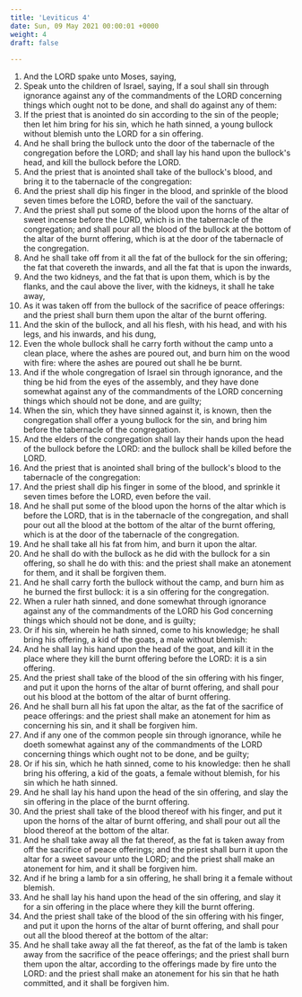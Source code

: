 ```yaml
---
title: 'Leviticus 4'
date: Sun, 09 May 2021 00:00:01 +0000
weight: 4
draft: false
  
---
```


1. And the LORD spake unto Moses, saying,
2. Speak unto the children of Israel, saying, If a soul shall sin through ignorance against any of the commandments of the LORD concerning things which ought not to be done, and shall do against any of them:
3. If the priest that is anointed do sin according to the sin of the people; then let him bring for his sin, which he hath sinned, a young bullock without blemish unto the LORD for a sin offering.
4. And he shall bring the bullock unto the door of the tabernacle of the congregation before the LORD; and shall lay his hand upon the bullock's head, and kill the bullock before the LORD.
5. And the priest that is anointed shall take of the bullock's blood, and bring it to the tabernacle of the congregation:
6. And the priest shall dip his finger in the blood, and sprinkle of the blood seven times before the LORD, before the vail of the sanctuary.
7. And the priest shall put some of the blood upon the horns of the altar of sweet incense before the LORD, which is in the tabernacle of the congregation; and shall pour all the blood of the bullock at the bottom of the altar of the burnt offering, which is at the door of the tabernacle of the congregation.
8. And he shall take off from it all the fat of the bullock for the sin offering; the fat that covereth the inwards, and all the fat that is upon the inwards,
9. And the two kidneys, and the fat that is upon them, which is by the flanks, and the caul above the liver, with the kidneys, it shall he take away,
10. As it was taken off from the bullock of the sacrifice of peace offerings: and the priest shall burn them upon the altar of the burnt offering.
11. And the skin of the bullock, and all his flesh, with his head, and with his legs, and his inwards, and his dung,
12. Even the whole bullock shall he carry forth without the camp unto a clean place, where the ashes are poured out, and burn him on the wood with fire: where the ashes are poured out shall he be burnt.
13. And if the whole congregation of Israel sin through ignorance, and the thing be hid from the eyes of the assembly, and they have done somewhat against any of the commandments of the LORD concerning things which should not be done, and are guilty;
14. When the sin, which they have sinned against it, is known, then the congregation shall offer a young bullock for the sin, and bring him before the tabernacle of the congregation.
15. And the elders of the congregation shall lay their hands upon the head of the bullock before the LORD: and the bullock shall be killed before the LORD.
16. And the priest that is anointed shall bring of the bullock's blood to the tabernacle of the congregation:
17. And the priest shall dip his finger in some of the blood, and sprinkle it seven times before the LORD, even before the vail.
18. And he shall put some of the blood upon the horns of the altar which is before the LORD, that is in the tabernacle of the congregation, and shall pour out all the blood at the bottom of the altar of the burnt offering, which is at the door of the tabernacle of the congregation.
19. And he shall take all his fat from him, and burn it upon the altar.
20. And he shall do with the bullock as he did with the bullock for a sin offering, so shall he do with this: and the priest shall make an atonement for them, and it shall be forgiven them.
21. And he shall carry forth the bullock without the camp, and burn him as he burned the first bullock: it is a sin offering for the congregation.
22. When a ruler hath sinned, and done somewhat through ignorance against any of the commandments of the LORD his God concerning things which should not be done, and is guilty;
23. Or if his sin, wherein he hath sinned, come to his knowledge; he shall bring his offering, a kid of the goats, a male without blemish:
24. And he shall lay his hand upon the head of the goat, and kill it in the place where they kill the burnt offering before the LORD: it is a sin offering.
25. And the priest shall take of the blood of the sin offering with his finger, and put it upon the horns of the altar of burnt offering, and shall pour out his blood at the bottom of the altar of burnt offering.
26. And he shall burn all his fat upon the altar, as the fat of the sacrifice of peace offerings: and the priest shall make an atonement for him as concerning his sin, and it shall be forgiven him.
27. And if any one of the common people sin through ignorance, while he doeth somewhat against any of the commandments of the LORD concerning things which ought not to be done, and be guilty;
28. Or if his sin, which he hath sinned, come to his knowledge: then he shall bring his offering, a kid of the goats, a female without blemish, for his sin which he hath sinned.
29. And he shall lay his hand upon the head of the sin offering, and slay the sin offering in the place of the burnt offering.
30. And the priest shall take of the blood thereof with his finger, and put it upon the horns of the altar of burnt offering, and shall pour out all the blood thereof at the bottom of the altar.
31. And he shall take away all the fat thereof, as the fat is taken away from off the sacrifice of peace offerings; and the priest shall burn it upon the altar for a sweet savour unto the LORD; and the priest shall make an atonement for him, and it shall be forgiven him.
32. And if he bring a lamb for a sin offering, he shall bring it a female without blemish.
33. And he shall lay his hand upon the head of the sin offering, and slay it for a sin offering in the place where they kill the burnt offering.
34. And the priest shall take of the blood of the sin offering with his finger, and put it upon the horns of the altar of burnt offering, and shall pour out all the blood thereof at the bottom of the altar:
35. And he shall take away all the fat thereof, as the fat of the lamb is taken away from the sacrifice of the peace offerings; and the priest shall burn them upon the altar, according to the offerings made by fire unto the LORD: and the priest shall make an atonement for his sin that he hath committed, and it shall be forgiven him.
